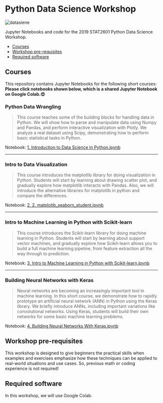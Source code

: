 # Python Data Science Workshop
![datasiene](https://intellipaat.com/blog/wp-content/uploads/2016/11/What-is-Data-Science.docx.jpg)

Jupyter Notebooks and code for the 2019 STAT2601 Python Data Science Workshop.

* [Courses](#courses)
* [Workshop pre-requisites](#prereqs)
* [Required software](#required-software)


## Courses <a id="courses"></a>

This repository contains Jupyter Notebooks for the following short courses:
    **Please click notebooks shown below, which is a shared Jupyter Notebook on Google Colab.:heart_eyes:** 



### Python Data Wrangling
> This course teaches some of the building blocks for handling data in Python. We will show how to parse and manipulate data using Numpy and Pandas, and perform interactive visualization with Plotly. We analyze a real dataset using Scipy, demonstrating how to perform basic statistical tasks in Python.

Notebook: [1. Introduction to Data Science in Python.ipynb](https://colab.research.google.com/drive/1_Hmpnww4P_4SUz3WXrQ0eFpu04i-Ol9x)

-----------------------------------------------------

### Intro to Data Visualization 
> This course introduces the matplotlib library for doing visualization in Python. Students will start by learning about drawing scatter plot, and gradually explore how matplotlib interacts with Pandas. Also, we will introduce the alternative libraries for matplotlib in python and compare the differences. 

Notebook: [2. 2. matplotib_seaborn_student.ipynb](https://colab.research.google.com/drive/1vZ1XVCIrq_0N6hW51BrimHGMIHZV6mwU)


-----------------------------------------------------

### Intro to Machine Learning in Python with Scikit-learn
> This course introduces the Scikit-learn library for doing machine learning in Python. Students will start by learning about support vector machines, and gradually explore how Scikit-learn allows you to build a full machine learning pipeline, from feature extraction all the way through to prediction.

Notebook: [3. Intro to Machine Learning in Python with Scikit-learn.ipynb](https://colab.research.google.com/drive/1uB2nJSw0tVzAy0wjpGGRtB4VlJ5ZoTvf)

-----------------------------------------------------
### Building Neural Networks with Keras
> Neural networks are becoming an increasingly important tool in machine learning. In this short course, we demonstrate how to rapidly prototype an artificial neural network (ANN) in Python using the Keras library. We briefly introduce ANNs, including important variations like convolutional networks. Using Keras, students will build their own networks for some basic machine learning problems.

Notebook: [4. Building Neural Networks With Keras.ipynb](https://colab.research.google.com/drive/1AzMl65B3VEmpa3OQ_USBUaaDfGlSGbdF)

## Workshop pre-requisites <a id="prereqs"></a>

This workshop is designed to give beginners the practical skills when examples and exercises emphasize how these techniques can be applied to real-world situations and use cases. So, previous math or coding experience is not required! 

## Required software <a id="required-software"></a>
In this workshop, we will use Google Colab. 



